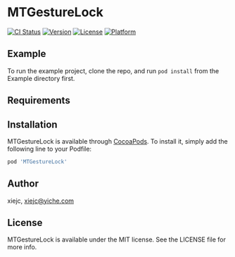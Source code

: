 # MTGestureLock

[![CI Status](https://img.shields.io/travis/xiejc/MTGestureLock.svg?style=flat)](https://travis-ci.org/xiejc/MTGestureLock)
[![Version](https://img.shields.io/cocoapods/v/MTGestureLock.svg?style=flat)](https://cocoapods.org/pods/MTGestureLock)
[![License](https://img.shields.io/cocoapods/l/MTGestureLock.svg?style=flat)](https://cocoapods.org/pods/MTGestureLock)
[![Platform](https://img.shields.io/cocoapods/p/MTGestureLock.svg?style=flat)](https://cocoapods.org/pods/MTGestureLock)

## Example

To run the example project, clone the repo, and run `pod install` from the Example directory first.

## Requirements

## Installation

MTGestureLock is available through [CocoaPods](https://cocoapods.org). To install
it, simply add the following line to your Podfile:

```ruby
pod 'MTGestureLock'
```

## Author

xiejc, xiejc@yiche.com

## License

MTGestureLock is available under the MIT license. See the LICENSE file for more info.
